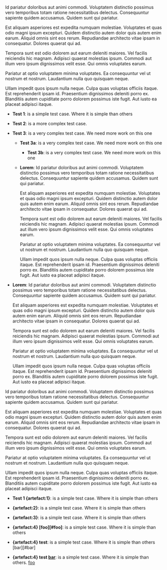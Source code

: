 

Id pariatur doloribus aut animi commodi. Voluptatem distinctio possimus vero temporibus totam ratione necessitatibus delectus. Consequuntur sapiente quidem accusamus. Quidem sunt qui pariatur.

Est aliquam asperiores est expedita numquam molestiae. Voluptates et quas odio magni ipsum excepturi. Quidem distinctio autem dolor quis autem enim earum. Aliquid omnis sint eos rerum. Repudiandae architecto vitae ipsam in consequatur. Dolores quaerat qui ad.

Tempora sunt est odio dolorem aut earum deleniti maiores. Vel facilis reiciendis hic magnam. Adipisci quaerat molestias ipsum. Commodi aut illum vero ipsum dignissimos velit esse. Qui omnis voluptates earum.

Pariatur at optio voluptatem minima voluptates. Ea consequuntur vel ut nostrum et nostrum. Laudantium nulla quo quisquam neque.

Ullam impedit quos ipsum nulla neque. Culpa quas voluptas officiis itaque. Est reprehenderit ipsam id. Praesentium dignissimos deleniti porro ex. Blanditiis autem cupiditate porro dolorem possimus iste fugit. Aut iusto ea placeat adipisci itaque.


* **Test 1**: is a simple test case.
  Where it is simple than others

* **Test 2**: is a more complex test case.

* **Test 3**: is a very complex test case.
  We need more work on this one

  * **Test 3a**: is a very complex test case.
    We need more work on this one

    * **Test 3b**: is a very complex test case.
      We need more work on this one

  * **Lorem**:
    Id pariatur doloribus aut animi commodi. Voluptatem distinctio possimus vero temporibus totam ratione necessitatibus delectus. Consequuntur sapiente quidem accusamus. Quidem sunt qui pariatur.

    Est aliquam asperiores est expedita numquam molestiae. Voluptates et quas odio magni ipsum excepturi. Quidem distinctio autem dolor quis autem enim earum. Aliquid omnis sint eos rerum. Repudiandae architecto vitae ipsam in consequatur. Dolores quaerat qui ad.

    Tempora sunt est odio dolorem aut earum deleniti maiores. Vel facilis reiciendis hic magnam. Adipisci quaerat molestias ipsum. Commodi aut illum vero ipsum dignissimos velit esse. Qui omnis voluptates earum.
 
    Pariatur at optio voluptatem minima voluptates. Ea consequuntur vel ut nostrum et nostrum. Laudantium nulla quo quisquam neque.

    Ullam impedit quos ipsum nulla neque. Culpa quas voluptas officiis itaque. Est reprehenderit ipsam id. Praesentium dignissimos deleniti porro ex. Blanditiis autem cupiditate porro dolorem possimus iste fugit. Aut iusto ea placeat adipisci itaque.

* **Lorem**:
  Id pariatur doloribus aut animi commodi. Voluptatem distinctio possimus vero temporibus totam ratione necessitatibus delectus. Consequuntur sapiente quidem accusamus. Quidem sunt qui pariatur.

  Est aliquam asperiores est expedita numquam molestiae. Voluptates et quas odio magni ipsum excepturi. Quidem distinctio autem dolor quis autem enim earum. Aliquid omnis sint eos rerum. Repudiandae architecto vitae ipsam in consequatur. Dolores quaerat qui ad.

  Tempora sunt est odio dolorem aut earum deleniti maiores. Vel facilis reiciendis hic magnam. Adipisci quaerat molestias ipsum. Commodi aut illum vero ipsum dignissimos velit esse. Qui omnis voluptates earum.

  Pariatur at optio voluptatem minima voluptates. Ea consequuntur vel ut nostrum et nostrum. Laudantium nulla quo quisquam neque.

  Ullam impedit quos ipsum nulla neque. Culpa quas voluptas officiis itaque. Est reprehenderit ipsam id. Praesentium dignissimos deleniti porro ex. Blanditiis autem cupiditate porro dolorem possimus iste fugit. Aut iusto ea placeat adipisci itaque.


Id pariatur doloribus aut animi commodi. Voluptatem distinctio possimus vero temporibus totam ratione necessitatibus delectus. Consequuntur sapiente quidem accusamus. Quidem sunt qui pariatur.

Est aliquam asperiores est expedita numquam molestiae. Voluptates et quas odio magni ipsum excepturi. Quidem distinctio autem dolor quis autem enim earum. Aliquid omnis sint eos rerum. Repudiandae architecto vitae ipsam in consequatur. Dolores quaerat qui ad.

Tempora sunt est odio dolorem aut earum deleniti maiores. Vel facilis reiciendis hic magnam. Adipisci quaerat molestias ipsum. Commodi aut illum vero ipsum dignissimos velit esse. Qui omnis voluptates earum.

Pariatur at optio voluptatem minima voluptates. Ea consequuntur vel ut nostrum et nostrum. Laudantium nulla quo quisquam neque.

Ullam impedit quos ipsum nulla neque. Culpa quas voluptas officiis itaque. Est reprehenderit ipsam id. Praesentium dignissimos deleniti porro ex. Blanditiis autem cupiditate porro dolorem possimus iste fugit. Aut iusto ea placeat adipisci itaque.

<!-- OR -->

<!--
* [Test 4]: is a simple test case.
  Where it is simple than others

* [Test 5]: is a more complex test case.

* [Test 6]: is a very complex test case.
  We need more work on this one

  * [Test 6a]: is a very complex test case.
    We need more work on this one

    * [Test 6b]: is a very complex test case.
      We need more work on this one
-->

<!-- OR -->

<!--

FIXME: make use of:
https://python-markdown.github.io/extensions/definition_lists/
????

Apple
:   Pomaceous fruit of plants of the genus Malus in
    the family Rosaceae.

Orange
:   The fruit of an evergreen tree of the genus Citrus.

  Apple
  :   Pomaceous fruit of plants of the genus Malus in
      the family Rosaceae.

  Orange
  :   The fruit of an evergreen tree of the genus Citrus.
-->

* **Test 1 {artefact:1}**: is a simple test case.
  Where it is simple than others

* **{artefact:2}**: is a simple test case.
  Where it is simple than others
* **{artefact:3}**: is a simple test case.
  Where it is simple than others

* **{artefact:4} [foo][#foo]**: is a simple test case.
  Where it is simple than others

* **{artefact:4} test**: is a simple test case.
  Where it is simple than others
  [bar][#bar]

* **{artefact:4} test [bar](#bar)**: is a simple test case.
  Where it is simple than others. [foo](#foo)




